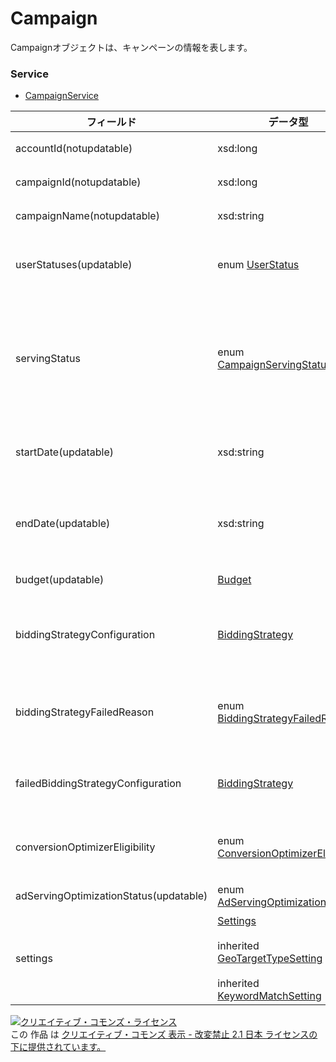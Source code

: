 # Campaign
Campaignオブジェクトは、キャンペーンの情報を表します。
### Service
+ [CampaignService](../services/CampaignService.md)

| フィールド | データ型 | 説明 | ADD | SET | REMOVE | 
|---|---|---|---|---|---|
| accountId(notupdatable)| xsd:long| アカウントIDです。| Req| Req| Req |
| campaignId(notupdatable)| xsd:long| キャンペーンIDです。| ─| Req| Req |
| campaignName(notupdatable)| xsd:string| キャンペーン名です。| Req| Opt| ─ |
| userStatuses(updatable)| enum <a href="../data/UserStatus.md">UserStatus</a>| ユーザーにより広告配信の有無を調整できる設定です。| Req| Opt| ─ |
| servingStatus| enum <a href="../data/CampaignServingStatus.md">CampaignServingStatus</a>| キャンペーンレベルの配信状況です。<br>ユーザーによる広告配信の調整に関わらず、キャンペーンとしての状態を表します。| ─| ─| ─ |
| startDate(updatable)| xsd:string| キャンペーンの開始日です。過去の日付は指定できません。| Opt| Opt| ─ |
| endDate(updatable)| xsd:string| キャンペーンの終了日です。過去の日付、startDate以前の日付は指定できません。| Opt| Opt| ─ |
| budget(updatable)| <a href="../data/Budget.md">Budget</a>| キャンペーンの予算です。| Req| Opt| ─ |
| biddingStrategyConfiguration| <a href="../data/BiddingStrategy_Campaign.md">BiddingStrategy</a>| 入札設定です。※BudgetOptimizerの登録、更新は行えません。（照会のみ可能です）| Req| Opt| ─ |
| biddingStrategyFailedReason| enum <a href="../data/BiddingStrategyFailedReason.md">BiddingStrategyFailedReason</a>| 自動入札の設定に失敗した理由です。※失敗時のみレスポンスされます。| ─| ─| ─ |
| failedBiddingStrategyConfiguration| <a href="../data/BiddingStrategy_Campaign.md">BiddingStrategy</a>| 登録に失敗した自動入札設定です。※失敗時のみレスポンスされます。| ─| ─| ─ |
| conversionOptimizerEligibility| enum <a href="../data/ConversionOptimizerEligibility.md">ConversionOptimizerEligibility</a>| コンバージョンオプティマイザーが利用可能であるか判定します。| ─| ─| ─ |
| adServingOptimizationStatus(updatable)| enum <a href="../data/AdServingOptimizationStatus.md">AdServingOptimizationStatus</a>| 広告表示の最適化の設定です。| Opt| Opt| ─ |
| settings[](updatable)| <a href="./Settings.md">Settings</a><br><br>inherited <a href="./GeoTargetTypeSetting.md">GeoTargetTypeSetting</a><br><br>inherited <a href="./KeywordMatchSetting.md">KeywordMatchSetting</a>| 地域ターゲティングの設定です。| Opt| Opt| ─ |
<a rel="license" href="http://creativecommons.org/licenses/by-nd/2.1/jp/"><img alt="クリエイティブ・コモンズ・ライセンス" style="border-width:0" src="https://i.creativecommons.org/l/by-nd/2.1/jp/88x31.png" /></a><br />この 作品 は <a rel="license" href="http://creativecommons.org/licenses/by-nd/2.1/jp/">クリエイティブ・コモンズ 表示 - 改変禁止 2.1 日本 ライセンスの下に提供されています。</a>
